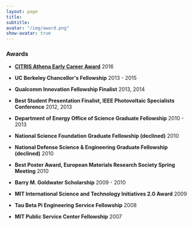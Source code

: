 ```yaml
---
layout: page
title: 
subtitle:
avatar: "/img/award.png"
show-avatar: true
---
```



### Awards

- **[CITRIS Athena Early Career Award](http://citris-uc.org/2016-athena-award-recipients/)** 2016

- **UC Berkeley Chancellor's Fellowship** 2013 - 2015

- **Qualcomm Innovation Fellowship Finalist** 2013, 2014

- **Best Student Presentation Finalist, IEEE Photovoltaic Specialists Conference** 2012, 2013

- **Department of Energy Office of Science Graduate Fellowship** 2010 - 2013

- **National Science Foundation Graduate Fellowship (declined)** 2010

- **National Defense Science & Engineering Graduate Fellowship (declined)** 2010

- **Best Poster Award, European Materials Research Society Spring Meeting** 2010

- **Barry M. Goldwater Scholarship** 2009 - 2010

- **MIT International Science and Technology Initiatives 2.0 Award** 2009

- **Tau Beta Pi Engineering Service Fellowship** 2008

- **MIT Public Service Center Fellowship** 2007

	